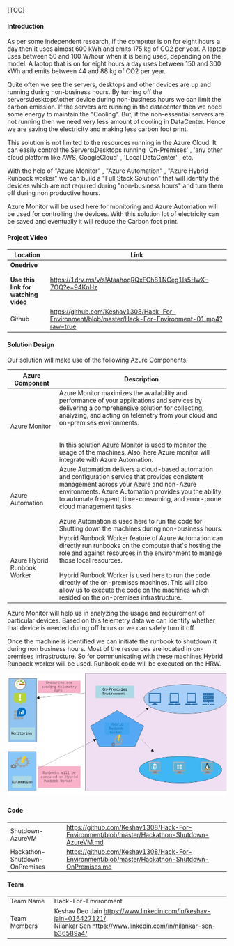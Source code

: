 [TOC]

#### Introduction

As per some independent research, if the computer is on for eight hours a day then it uses almost 600 kWh and emits 175 kg of CO2 per year. A laptop uses between 50 and 100 W/hour when it is being used, depending on the model. A laptop that is on for eight hours a day uses between 150 and 300 kWh and emits between 44 and 88 kg of CO2 per year. 

Quite often we see the servers, desktops and other devices are up and running during non-business hours. By turning off the servers\desktops\other device during non-business hours we can limit the carbon emission. If the servers are running in the datacenter then we need some energy to maintain the "Cooling". But, if the non-essential servers are not running then we need very less amount of cooling in DataCenter. Hence we are saving the electricity and making less carbon foot print. 

This solution is not limited to the resources running in the Azure Cloud. It can easily control the Servers\Desktops running 'On-Premises' , 'any other cloud platform like AWS, GoogleCloud' , 'Local DataCenter' , etc. 

With the help of "Azure Monitor" , "Azure Automation" , "Azure Hybrid Runbook worker" we can build a "Full Stack Solution" that will identify the devices which are not required during "non-business hours" and turn them off during non productive hours. 

Azure Monitor will be used here for monitoring and Azure Automation will be used for controlling the devices. With this solution lot of electricity can be saved and eventually it will reduce the Carbon foot print.



#### Project Video 

| Location                                                 | Link                                                         |
| -------------------------------------------------------- | ------------------------------------------------------------ |
| **Onedrive<br /><br />Use this link for watching video** | https://1drv.ms/v/s!AtaahoqRQxFCh81NCeg1ls5HwX-7OQ?e=94KnHz  |
| Github                                                   | https://github.com/Keshav1308/Hack-For-Environment/blob/master/Hack-For-Environment-01.mp4?raw=true |



#### Solution Design

Our solution will make use of the following Azure Components. 

| Azure Component             | Description                                                  |
| --------------------------- | ------------------------------------------------------------ |
| Azure Monitor               | Azure Monitor maximizes the availability and performance of your applications and services by delivering a comprehensive solution for collecting, analyzing, and acting on telemetry from your cloud and on-premises environments.<br /><br /><br />In this solution Azure Monitor is used to monitor the usage of the machines. Also, here Azure monitor will integrate with Azure Automation. |
| Azure Automation            | Azure Automation delivers a cloud-based automation and configuration service that provides consistent management across your Azure and non-Azure environments. Azure Automation provides you the ability to automate frequent, time-consuming, and error-prone cloud management tasks.<br /><br />Azure Automation is used here to run the code for Shutting down the machines during non-business hours. |
| Azure Hybrid Runbook Worker | Hybrid Runbook Worker feature of Azure Automation can directly run runbooks on the computer that's hosting the role and against resources in the environment to manage those local resources. <br /><br />Hybrid Runbook Worker is used here to run the code directly of the on-premises machines.  This will also allow us to execute the code on the machines which resided on the on-premises infrastructure. |

Azure Monitor will help us in analyzing the usage and requirement of  particular devices. Based on this telemetry data we can identify whether that device is needed during off hours or we can safely turn it off.

Once the machine is identified we can initiate the runbook to shutdown it during non business hours. Most of the resources are located in on-premises infrastructure.  So for communicating with these machines Hybrid Runbook worker will be used.  Runbook code will be executed on the HRW. 



![](./Images/Architecture.PNG)



##### 

#### Code 

|                               |                                                              |
| ----------------------------- | ------------------------------------------------------------ |
| Shutdown-AzureVM              | https://github.com/Keshav1308/Hack-For-Environment/blob/master/Hackathon-Shutdown-AzureVM.md |
| Hackathon-Shutdown-OnPremises | https://github.com/Keshav1308/Hack-For-Environment/blob/master/Hackathon-Shutdown-OnPremises.md |



#### Team 

|              |                                                              |
| ------------ | ------------------------------------------------------------ |
| Team Name    | Hack-For-Environment                                         |
| Team Members | Keshav Deo Jain  https://www.linkedin.com/in/keshav-jain-016427121/<br /> Nilankar Sen https://www.linkedin.com/in/nilankar-sen-b36589a4/ |

